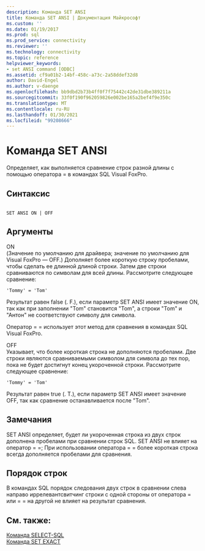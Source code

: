 ```yaml
---
description: Команда SET ANSI
title: Команда SET ANSI | Документация Майкрософт
ms.custom: ''
ms.date: 01/19/2017
ms.prod: sql
ms.prod_service: connectivity
ms.reviewer: ''
ms.technology: connectivity
ms.topic: reference
helpviewer_keywords:
- set ANSI command [ODBC]
ms.assetid: cf9a01b2-14bf-458c-a73c-2a58ddef32d8
author: David-Engel
ms.author: v-daenge
ms.openlocfilehash: bb9dbd2b73b4ff0f7f75442c42de31dbe389211a
ms.sourcegitcommit: 33f0f190f962059826e002be165a2bef4f9e350c
ms.translationtype: MT
ms.contentlocale: ru-RU
ms.lasthandoff: 01/30/2021
ms.locfileid: "99208666"
---
```

# <a name="set-ansi-command"></a>Команда SET ANSI
Определяет, как выполняется сравнение строк разной длины с помощью оператора = в командах SQL Visual FoxPro.  
  
## <a name="syntax"></a>Синтаксис  
  
```  
  
SET ANSI ON | OFF  
```  
  
## <a name="arguments"></a>Аргументы  
 ON  
 (Значение по умолчанию для драйвера; значение по умолчанию для Visual FoxPro — OFF.) Дополняет более короткую строку пробелами, чтобы сделать ее длинной длиной строки. Затем две строки сравниваются по символам для всей длины. Рассмотрите следующее сравнение:  
  
```  
'Tommy' = 'Tom'  
```  
  
 Результат равен false (. F.), если параметр SET ANSI имеет значение ON, так как при заполнении "Tom" становится "Tom", а строки "Tom" и "Антон" не соответствуют символу для символа.  
  
 Оператор = = использует этот метод для сравнения в командах SQL Visual FoxPro.  
  
 OFF  
 Указывает, что более короткая строка не дополняются пробелами. Две строки являются сравниваемыми символом для символа до тех пор, пока не будет достигнут конец укороченной строки. Рассмотрите следующее сравнение:  
  
```  
'Tommy' = 'Tom'  
```  
  
 Результат равен true (. T.), если параметр SET ANSI имеет значение OFF, так как сравнение останавливается после "Tom".  
  
## <a name="remarks"></a>Замечания  
 SET ANSI определяет, будет ли укороченная строка из двух строк дополнена пробелами при сравнении строк SQL. SET ANSI не влияет на оператор = =; При использовании оператора = = более короткая строка всегда дополняется пробелами для сравнения.  
  
## <a name="string-order"></a>Порядок строк  
 В командах SQL порядок следования двух строк в сравнении слева направо иррелевантсвитчинг строки с одной стороны от оператора = или = = на другой не влияет на результат сравнения.  
  
## <a name="see-also"></a>См. также:  
 [Команда SELECT-SQL](../../odbc/microsoft/select-sql-command.md)   
 [Команда SET EXACT](../../odbc/microsoft/set-exact-command.md)
